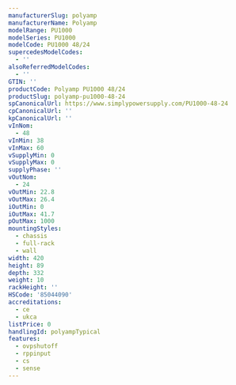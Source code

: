 ```yaml
---
manufacturerSlug: polyamp
manufacturerName: Polyamp
modelRange: PU1000
modelSeries: PU1000
modelCode: PU1000 48/24
supercedesModelCodes:
  - ''
alsoReferredModelCodes:
  - ''
GTIN: ''
productCode: Polyamp PU1000 48/24
productSlug: polyamp-pu1000-48-24
spCanonicalUrl: https://www.simplypowersupply.com/PU1000-48-24
cpCanonicalUrl: ''
kpCanonicalUrl: ''
vInNom:
  - 48
vInMin: 38
vInMax: 60
vSupplyMin: 0
vSupplyMax: 0
supplyPhase: ''
vOutNom:
  - 24
vOutMin: 22.8
vOutMax: 26.4
iOutMin: 0
iOutMax: 41.7
pOutMax: 1000
mountingStyles:
  - chassis
  - full-rack
  - wall
width: 420
height: 89
depth: 332
weight: 10
rackHeight: ''
HSCode: '85044090'
accreditations:
  - ce
  - ukca
listPrice: 0
handlingId: polyampTypical
features:
  - ovpshutoff
  - rppinput
  - cs
  - sense
---
```

